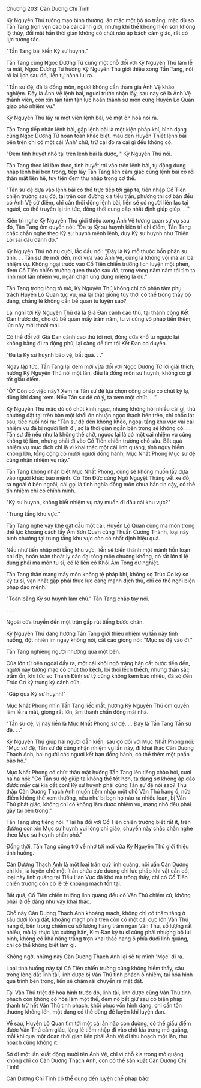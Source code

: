 




Chương 203: Càn Dương Chi Tinh


Kỳ Nguyên Thú tướng mạo bình thường, ăn mặc một bộ áo trắng, mặc dù so Tần Tang trọn vẹn cao ba cái cảnh giới, nhưng khí thế không hiển sơn không lộ thủy, đối mặt hắn thời gian không có chút nào áp bách cảm giác, rất có lực tương tác.

"Tần Tang bái kiến Kỳ sư huynh."

Tần Tang cùng Ngọc Dương Tử cùng một chỗ đối với Kỳ Nguyên Thú làm lễ ra mắt, Ngọc Dương Tử hướng Kỳ Nguyên Thú giới thiệu xong Tần Tang, nói rõ lai lịch sau đó, liền tự hành lui ra.

"Tần sư đệ, đã là đồng môn, ngươi không cần tham gia Ảnh Vệ khảo nghiệm. Đây là Ảnh Vệ lệnh bài, ngươi trước nhận lấy, sau này sẽ là Ảnh Vệ thành viên, còn xin tận tâm tận lực hoàn thành sư môn cùng Huyền Lô Quan giao phó nhiệm vụ."

Kỳ Nguyên Thú lấy ra một viên lệnh bài, vẻ mặt ôn hoà nói ra.

Tần Tang tiếp nhận lệnh bài, gặp lệnh bài là một kiện pháp khí, hình dạng cùng Ngọc Dương Tử hoàn toàn khác biệt, màu đen Huyền Thiết lệnh bài bên trên chỉ có một cái 'Ảnh' chữ, trừ cái đó ra cái gì đều không có.

"Đem tinh huyết nhỏ tại trên lệnh bài là được, " Kỳ Nguyên Thú nói.

Tần Tang theo lời làm theo, tinh huyết rơi vào trên lệnh bài, tự động dung nhập lệnh bài bên trong, tiếp lấy Tần Tang liền cảm giác cùng lệnh bài có rồi thân mật liên hệ, tuỳ tiện đem thu nhập trong cơ thể.

"Tần sư đệ dựa vào lệnh bài có thể trực tiếp tới gặp ta, tiến nhập Cổ Tiên chiến trường sau đó, tại trên con đường kia tiểu trấn, phường thị cơ bản đều có Ảnh Vệ cứ điểm, chỉ cần thôi động lệnh bài, liền sẽ có người liên lạc tại ngươi, có thể truyền lại tin tức, đồng thời cung cấp nhất định giúp giúp. . ."

Kiên trì nghe Kỳ Nguyên Thú giới thiệu xong Ảnh Vệ tương quan sự vụ sau đó, Tần Tang ôm quyền nói: "Đa tạ Kỳ sư huynh kiên trì chỉ điểm, Tần Tang chắc chắn nghe theo Kỳ sư huynh mệnh lệnh, duy Kỳ sư huynh như Thiên Lôi sai đâu đánh đó."

Kỳ Nguyên Thú nở nụ cười, lắc đầu nói: "Đây là Kỳ mỗ thuộc bổn phận sự tình. . . Tần sư đệ mới đến, mới vừa vào Ảnh Vệ, cũng là không vội mà an bài nhiệm vụ. Không ngại trước vào Cổ Tiên chiến trường lịch luyện một phen, đem Cổ Tiên chiến trường quen thuộc sau đó, trong vòng năm năm tới tìm ta lĩnh một lần nhiệm vụ, ngăn chặn ung dung miệng là đủ."

Tần Tang trong lòng tò mò, Kỳ Nguyên Thú không chỉ có phân tâm phụ trách Huyền Lô Quan tục vụ, mà lại thật giống tùy thời có thể trông thấy bộ dáng, chẳng lẽ không cần bế quan tu luyện sao?

Lại nghĩ tới Kỳ Nguyên Thú đã là Giả Đan cảnh cao thủ, tại thành công Kết Đan trước đó, cho dù bế quan mấy trăm năm, tu vi cũng vô pháp tiến thêm, lúc này mới thoải mái.

Có thể đối với Giả Đan cảnh cao thủ tới nói, đóng cửa khổ tu ngược lại không bằng đi ra động phủ, lại càng dễ tìm tới Kết Đan cơ duyên.

"Đa tạ Kỳ sư huynh bảo vệ, bất quá. . ."

Ngay lập tức, Tần Tang lại đem mới vừa đối với Ngọc Dương Tử lời giải thích, hướng Kỳ Nguyên Thú nói một lần, đều là đồng môn sư huynh, không có gì tốt giấu diếm.

"Ồ? Còn có việc này? Xem ra Tần sư đệ lựa chọn công pháp có chút kỳ lạ, dũng khí đáng xem. Nếu Tần sư đệ có ý, ta xem một chút. . ."

Kỳ Nguyên Thú mặc dù có chút kinh ngạc, nhưng không hỏi nhiều cái gì, thủ chưởng đặt tại trên bàn một khối ôn nhuận ngọc thạch bên trên, chỉ chốc lát sau, tiếc nuối nói ra: "Tần sư đệ đến không khéo, ngoại tầng khu vực vài cái nhiệm vụ đã bị người lĩnh đi, sợ là thời gian ngắn bên trong sẽ không có. . . Tần sư đệ nếu như là không thể chờ, ngược lại là có một cái nhiệm vụ cũng không tệ lắm, nhưng phải đi vào Cổ Tiên chiến trường chỗ sâu. Bất quá nhiệm vụ mục đích chỉ là vì khai thác một cái linh quáng, tính nguy hiểm không lớn, tổng cộng có mười người đồng hành, Mục Nhất Phong Mục sư đệ cũng nhận nhiệm vụ này."

Tần Tang không nhận biết Mục Nhất Phong, cũng sẽ không muốn lấy dựa vào người khác bảo mệnh. Có Tôn Đức cùng Ngô Nguyệt Thăng vết xe đổ, ra ngoài ở bên ngoài, cái gọi là tình nghĩa đồng môn chưa hẳn tin cậy, có thể tín nhiệm chỉ có chính mình.

"Kỳ sư huynh, không biết nhiệm vụ này muốn đi đâu cái khu vực?"

"Trung tầng khu vực."

Tần Tang nghe vậy khẽ gật đầu một cái, Huyền Lô Quan cùng ma môn trong thế lực khoảng cách lấy Âm Sơn Quan cùng Thuần Cương Thành, loại này bình chướng tại trung tầng khu vực còn có nhất định hiệu quả.

Nếu như tiến nhập nội tầng khu vực, liền sẽ biến thành một mãnh hỗn loạn chi địa, hoàn toàn thoát ly các đại tông môn chưởng khống, có rất lớn tỉ lệ đụng phải ma môn tu sĩ, có lẽ liền có Khôi Âm Tông dư nghiệt.

Tần Tang thân mang mấy món không tệ pháp khí, không sợ Trúc Cơ kỳ sơ kỳ tu sĩ, vạn nhất gặp phải thực lực càng mạnh địch thủ, chỉ có thể nghĩ biện pháp đào mệnh.

"Toàn bằng Kỳ sư huynh làm chủ." Tần Tang chắp tay nói.

. . .

Ngoài cửa truyền đến một trận gấp rút tiếng bước chân.

Kỳ Nguyên Thú đang hướng Tần Tang giới thiệu nhiệm vụ lần này tình huống, đột nhiên im ngay không nói, cất cao giọng nói: "Mục sư đệ vào đi."

Tần Tang nghiêng người nhường qua một bên.

Cửa lớn từ bên ngoài đẩy ra, một cái khôi ngô tráng hán cất bước tiến đến, người này tướng mạo có chút thô kệch, lôi thôi lếch thếch, nhưng thần sắc trầm ổn, khí tức so Thanh Đình sư tỷ cũng không kém bao nhiêu, đã sờ đến Trúc Cơ kỳ trung kỳ cánh cửa.

"Gặp qua Kỳ sư huynh!"

Mục Nhất Phong nhìn Tần Tang liếc mắt, hướng Kỳ Nguyên Thú ôm quyền làm lễ ra mắt, giọng rất lớn, âm thanh chấn động mái nhà.

"Tần sư đệ, vị này liền là Mục Nhất Phong sư đệ. . . Đây là Tần Tang Tần sư đệ. . ."

Kỳ Nguyên Thú giúp hai người dẫn kiến, sau đó đối với Mục Nhất Phong nói: "Mục sư đệ, Tần sư đệ cũng nhận nhiệm vụ lần này, đi khai thác Càn Dương Thạch Anh, hai người các ngươi kết bạn đồng hành, có thể thêm một phần bảo hộ."

Mục Nhất Phong có chút thân mật hướng Tần Tang lên tiếng chào hỏi, cười ha ha nói: "Có Tần sư đệ giúp ta không thể tốt hơn, ta đang sợ không áp đảo được mấy cái kia oắt con! Kỳ sư huynh phải cùng Tần sư đệ nói sao? Thu thập Càn Dương Thạch Anh muốn tiềm nhập một chỗ Vân Thú hang ổ, nửa điểm không thể xem thường, nếu như bị bọn họ náo ra nhiễu loạn, bị Vân Thú phát giác, không chỉ có không làm được nhiệm vụ, mạng nhỏ đều phải gãy tại bên trong."

Tần Tang ứng tiếng nói: "Tại hạ đối với Cổ Tiên chiến trường biết rất ít, trên đường còn xin Mục sư huynh vui lòng chỉ giáo, chuyến này chắc chắn nghe theo Mục sư huynh phân phó."

Đồng thời, Tần Tang cũng trở về nhớ tới mới vừa Kỳ Nguyên Thú giới thiệu tình huống.

Càn Dương Thạch Anh là một loại trân quý linh quáng, nội uẩn Càn Dương chi khí, là luyện chế một ít ẩn chứa cực dương chi lực pháp khí vật cần có, loại này linh quáng tại Tiểu Hàn Vực đã khó mà trông thấy, chỉ có Cổ Tiên chiến trường còn có lẻ tẻ khoáng mạch tồn tại.

Bất quá, Cổ Tiên chiến trường linh quáng đều có Vân Thú chiếm cứ, không phải là dễ dàng như vậy khai thác.

Chỗ này Càn Dương Thạch Anh khoáng mạch, không chỉ có thâm tàng ở sâu dưới lòng đất, khoáng mạch phía trên còn có một cái cực lớn Vân Thú hang ổ, bên trong chiếm cứ số lượng hàng trăm ngàn Vân Thú, số lượng rất nhiều, mà lại thực lực cường hãn, Kim Đan kỳ tu sĩ cũng phải nhượng bộ lui binh, không có khả năng trắng trợn khai thác hang ổ phía dưới linh quáng, chỉ có thể không biết làm gì.

Không ngờ, những này Càn Dương Thạch Anh lại sẽ tự mình 'Mọc' đi ra.

Loại tình huống này tại Cổ Tiên chiến trường cũng không hiếm thấy, sâu trong lòng đất linh tài, linh dược bị Vân Thú tinh phách ô nhiễm, tại hóa hình quá trình bên trong, liền sẽ chậm rãi chuyển ra mặt đất.

Tại Vân Thú triệt để hóa hình trước đó, linh tài, linh dược cùng Vân Thú tinh phách còn không có hòa làm một thể, đem nó bắt giữ sau có biện pháp thanh trừ hết Vân Thú tinh phách, khôi phục vốn hình dạng, chỉ cần tổn thương không lớn, một dạng có thể dùng để luyện khí luyện đan.

Về sau, Huyền Lô Quan tìm tới một cái ẩn nấp con đường, có thể giấu diếm được Vân Thú cảm giác, lặng lẽ tiềm nhập đi vào chỗ kia trong mỏ quặng, mỗi khi qua một đoạn thời gian liền phái Ảnh Vệ đi thu hoạch một lần, thu hoạch cũng không ít.

Sở dĩ một lần xuất động mười tên Ảnh Vệ, chỉ vì chỗ kia trong mỏ quặng không chỉ có Càn Dương Thạch Anh, còn có thể sản xuất Càn Dương Chi Tinh!

Càn Dương Chi Tinh có thể dùng đến luyện chế pháp bảo!




